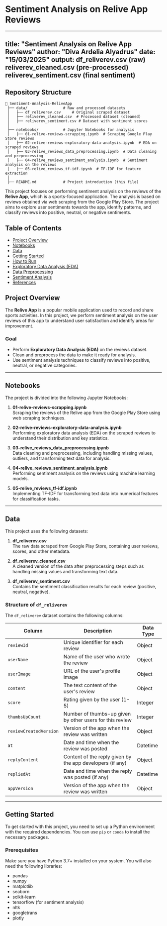 # Sentiment Analysis on Relive App Reviews
---
title: "Sentiment Analysis on Relive App Reviews"
author: "Diva Ardelia Alyadrus"
date: "15/03/2025"
output: df_reliverev.csv (raw) reliverev_cleaned.csv (pre-processed) reliverev_sentiment.csv (final sentiment)
---

## Repository Structure

```
📂 Sentiment-Analysis-ReliveApp
 ├── data/                # Raw and processed datasets
 │   ├── df_reliverev.csv     # Original scraped dataset
 │   ├── reliverev_cleaned.csv  # Processed dataset (cleaned)
 │   ├── reliverev_sentiment.csv # Dataset with sentiment scores
 │
 ├── notebooks/           # Jupyter Notebooks for analysis
 │   ├── 01-relive-reviews-scrapping.ipynb  # Scraping Google Play Store reviews
 │   ├── 02-relive-reviews-exploratory-data-analysis.ipynb  # EDA on scraped reviews
 │   ├── 03-relive_reviews_data_preprocessing.ipynb  # Data cleaning and preprocessing
 │   ├── 04-relive_reviews_sentiment_analysis.ipynb  # Sentiment analysis on the reviews
 │   ├── 05-relive_reviews_tf-idf.ipynb  # TF-IDF for feature extraction
 │
 ├── README.md            # Project introduction (this file)

```

This project focuses on performing sentiment analysis on the reviews of the **Relive App**, which is a sports-focused application. The analysis is based on reviews obtained via web scraping from the Google Play Store. The project aims to explore user sentiments towards the app, identify patterns, and classify reviews into positive, neutral, or negative sentiments.

## Table of Contents
- [Project Overview](#project-overview)
- [Notebooks](#notebooks)
- [Data](#data)
- [Getting Started](#getting-started)
- [How to Run](#how-to-run)
- [Exploratory Data Analysis (EDA)](#exploratory-data-analysis)
- [Data Preprocessing](#data-preprocessing)
- [Sentiment Analysis](#sentiment-analysis)
- [References](#references)

## Project Overview
The **Relive App** is a popular mobile application used to record and share sports activities. In this project, we perform sentiment analysis on the user reviews of this app to understand user satisfaction and identify areas for improvement.

### Goal
- Perform **Exploratory Data Analysis (EDA)** on the reviews dataset.
- Clean and preprocess the data to make it ready for analysis.
- Use sentiment analysis techniques to classify reviews into positive, neutral, or negative categories.

---

## Notebooks
The project is divided into the following Jupyter Notebooks:

1. **01-relive-reviews-scrapping.ipynb**  
   Scraping the reviews of the Relive app from the Google Play Store using web scraping techniques.

2. **02-relive-reviews-exploratory-data-analysis.ipynb**  
   Performing exploratory data analysis (EDA) on the scraped reviews to understand their distribution and key statistics.

3. **03-relive_reviews_data_preprocessing.ipynb**  
   Data cleaning and preprocessing, including handling missing values, outliers, and transforming text data for analysis.

4. **04-relive_reviews_sentiment_analysis.ipynb**  
   Performing sentiment analysis on the reviews using machine learning models.

5. **05-relive_reviews_tf-idf.ipynb**  
   Implementing TF-IDF for transforming text data into numerical features for classification tasks.

---

## Data
This project uses the following datasets:

1. **df_reliverev.csv**  
   The raw data scraped from Google Play Store, containing user reviews, scores, and other metadata.

2. **df_reliverev_cleaned.csv**  
   A cleaned version of the data after preprocessing steps such as handling missing values and transforming text data.

3. **df_reliverev_sentiment.csv**  
   Contains the sentiment classification results for each review (positive, neutral, negative).

### Structure of `df_reliverev`
The `df_reliverev` dataset contains the following columns:

| **Column**               | **Description**                                                             | **Data Type**    |
|--------------------------|-----------------------------------------------------------------------------|------------------|
| `reviewId`               | Unique identifier for each review                                            | Object           |
| `userName`               | Name of the user who wrote the review                                        | Object           |
| `userImage`              | URL of the user's profile image                                              | Object           |
| `content`                | The text content of the user's review                                        | Object           |
| `score`                  | Rating given by the user (1-5)                                               | Integer          |
| `thumbsUpCount`          | Number of thumbs-up given by other users for this review                     | Integer          |
| `reviewCreatedVersion`   | Version of the app when the review was written                               | Object           |
| `at`                     | Date and time when the review was posted                                     | Datetime         |
| `replyContent`           | Content of the reply given by the app developers (if any)                    | Object           |
| `repliedAt`              | Date and time when the reply was posted (if any)                             | Datetime         |
| `appVersion`             | Version of the app when the review was written                               | Object           |

---

## Getting Started
To get started with this project, you need to set up a Python environment with the required dependencies. You can use `pip` or `conda` to install the necessary packages.

### Prerequisites
Make sure you have Python 3.7+ installed on your system. You will also need the following libraries:

- pandas
- numpy
- matplotlib
- seaborn
- scikit-learn
- tensorflow (for sentiment analysis)
- nltk
- googletrans
- plotly

